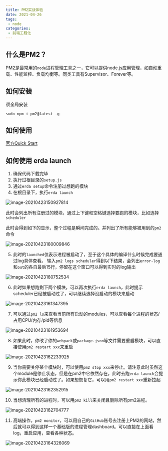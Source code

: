```yaml
---
title: PM2实战体验
date: 2021-04-26
tags:
 - node
categories:
 - 前端工程化
---
```


## 什么是PM2？

PM2是最常用的`node`进程管理工具之一，它可以提供node.js应用管理，如自动重载、性能监控、负载均衡等。同类工具有Supervisor、Forever等。

## 如何安装

须全局安装

```shell
sudo npm i pm2@latest -g
```

## 如何使用

[官方Quick Start](https://pm2.keymetrics.io/docs/usage/quick-start/)

## 如何使用 erda launch

1. 确保代码下载完毕
2. 执行过根目录的`setup.js`
3. 通过`erda setup`命令注册过想跑的模块
4. 在根目录下，执行`erda launch`

![image-20210423150927814](https://kuimo-markdown-pic.oss-cn-hangzhou.aliyuncs.com/image-20210423150927814.png)

此时会列出所有注册过的模块，通过上下键和空格键选择要跑的模块，比如选择`scheduler`

此时会得到如下的显示，整个过程是瞬间完成的。并列出了所有能够被用到的`pm2`命令

![image-20210423160009846](https://kuimo-markdown-pic.oss-cn-hangzhou.aliyuncs.com/image-20210423160009846.png)

5. 此时的`launched`仅表示进程被启动了，至于这个具体的编译什么时候完成要通过log具体查看。 输入`pm2 logs scheduler`得到以下结果，会列出`error-log`和`out`的各自最后15行，停留在这个窗口可以得到实时的log输出

![image-20210423160752534](https://kuimo-markdown-pic.oss-cn-hangzhou.aliyuncs.com/image-20210423160752534.png)

6. 此时如果想跑剩下两个模块，可以再次执行`erda launch`，此时提示scheduler已经被启动过了，可以继续选择没启动的模块来启动

![image-20210423161347395](https://kuimo-markdown-pic.oss-cn-hangzhou.aliyuncs.com/image-20210423161347395.png)

7. 可以通过`pm2 ls`来查看当前所有启动的modules，可以查看每个进程的状态/占用CPU/内存/pid等信息

![image-20210423161953694](https://kuimo-markdown-pic.oss-cn-hangzhou.aliyuncs.com/image-20210423161953694.png)

8. 如果此时，你改了你的`webpack`或`package.json`等文件需要重启模块，可以直接使用`pm2 restart xxx`来重启

![image-20210423162233925](https://kuimo-markdown-pic.oss-cn-hangzhou.aliyuncs.com/image-20210423162233925.png)

9. 当你需要关停某个模块时，可以使用`pm2 stop xxx`来停止。请注意此时虽然这个module是停止状态，但是在pm2中它依然存在，此时去跑`erda launch`会提示你此模块已经启动过了。如果想恢复它，可以用`pm2 restart xxx`重新拉起

![image-20210423162352915](https://kuimo-markdown-pic.oss-cn-hangzhou.aliyuncs.com/image-20210423162352915.png)

10. 当想清理所有的进程时，可以用`pm2 kill`来关闭且删除所有pm2进程。

![image-20210423162704777](https://kuimo-markdown-pic.oss-cn-hangzhou.aliyuncs.com/image-20210423162704777.png)

11. 高端操作，`pm2 monitor`，可以用自己的`GitHub`账号去注册上PM2的网站，然后就可以得到这样一个基础版的进程管理dashboard。可以直接在上面看log，重启应用，查看各种状态。

![image-20210423164326069](https://kuimo-markdown-pic.oss-cn-hangzhou.aliyuncs.com/image-20210423164326069.png)

